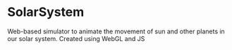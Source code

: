 # SolarSystem
Web-based simulator to animate the movement of sun and other planets in our solar system. Created using WebGL and JS
